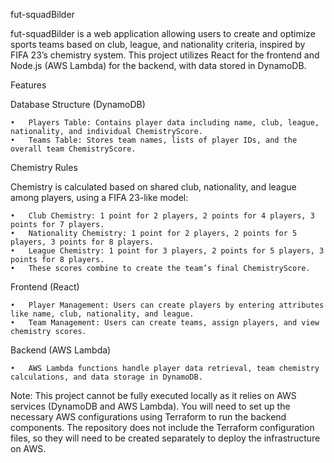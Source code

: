 fut-squadBilder

fut-squadBilder is a web application allowing users to create and optimize sports teams based on club, league, and nationality criteria, inspired by FIFA 23’s chemistry system. This project utilizes React for the frontend and Node.js (AWS Lambda) for the backend, with data stored in DynamoDB.

Features

Database Structure (DynamoDB)

	•	Players Table: Contains player data including name, club, league, nationality, and individual ChemistryScore.
	•	Teams Table: Stores team names, lists of player IDs, and the overall team ChemistryScore.

Chemistry Rules

Chemistry is calculated based on shared club, nationality, and league among players, using a FIFA 23-like model:

	•	Club Chemistry: 1 point for 2 players, 2 points for 4 players, 3 points for 7 players.
	•	Nationality Chemistry: 1 point for 2 players, 2 points for 5 players, 3 points for 8 players.
	•	League Chemistry: 1 point for 3 players, 2 points for 5 players, 3 points for 8 players.
	•	These scores combine to create the team’s final ChemistryScore.

Frontend (React)

	•	Player Management: Users can create players by entering attributes like name, club, nationality, and league.
	•	Team Management: Users can create teams, assign players, and view chemistry scores.

Backend (AWS Lambda)

	•	AWS Lambda functions handle player data retrieval, team chemistry calculations, and data storage in DynamoDB.
Note: This project cannot be fully executed locally as it relies on AWS services (DynamoDB and AWS Lambda). You will need to set up the necessary AWS configurations using Terraform to run the backend components. The repository does not include the Terraform configuration files, so they will need to be created separately to deploy the infrastructure on AWS.
